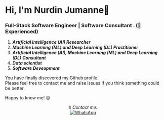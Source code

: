 # Hi, I'm Nurdin Jumanne:chicken:

### **Full-Stack Software Engineer | Software Consultant . (:robot: Experienced)**
1. ***Artificial Intelligence (AI) Researcher***
2. ***Machine Learning (ML) and Deep Learning (DL) Practitioner***
3. ***Artificial Intelligence (AI), Machine Learning (ML) and Deep Learning (DL) Consultant***
4. ***Data scientist***
5. ***Software Deveopment***

You have finally discovered my Github profile. <br>
Please feel free to contact me and raise issues if you think something could be better.

Happy to know me! 😊

<div align="center">
h
<i>Contact me:</i><br>
<a href="ttps://wa.me/255744372361" target="_blank"><img src="https://img.shields.io/badge/WhatsApp-25D366?style=for-the-badge&logo=whatsapp&logoColor=white" alt="WhatsApp"></a>
<!--
<a href="https://www.linkedin.com/in/nrdout" target="_blank"><img src="https://img.shields.io/badge/LinkedIn-%230077B5.svg?&style=flat-square&logo=linkedin&logoColor=white" alt="LinkedIn"></a>
<a href="https://www.instagram.com/nrdout" target="_blank"><img src="https://img.shields.io/badge/Instagram-%23E4405F.svg?&style=flat-square&logo=instagram&logoColor=white" alt="Instagram"></a>
<a href="https://www.facebook.com/nrdout" target="_blank"><img src="https://img.shields.io/badge/Facebook-%231877F2.svg?&style=flat-square&logo=facebook&logoColor=white" alt="Facebook"></a>
<a href="https://open.spotify.com/user/nrdout" target="_blank"><img src="https://img.shields.io/badge/Spotify-%231ED760.svg?&style=flat-square&logo=spotify&logoColor=white" alt="Spotify"></a>
<a href="https://dev.to/nrdout" target="_blank"><img src="https://img.shields.io/badge/DEV-%230A0A0A.svg?&style=flat-square&logo=DEV.to&logoColor=white" alt="DEV.to"></a>

-->

</div>


⭐ From [nrdout](https://github.com/nrdout)

